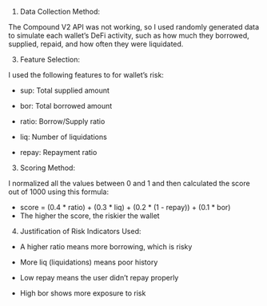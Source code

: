1) Data Collection Method:

The Compound V2 API was not working, so I used randomly generated data to simulate each wallet’s DeFi activity, such as how much they borrowed, supplied, repaid, and how often they were liquidated.

3) Feature Selection:

I used the following features to for wallet’s risk:

- sup: Total supplied amount

- bor: Total borrowed amount

- ratio: Borrow/Supply ratio

- liq: Number of liquidations

- repay: Repayment ratio

3)  Scoring Method:
   
I normalized all the values between 0 and 1 and then calculated the score out of 1000 using this formula:

- score = (0.4 * ratio) + (0.3 * liq) + (0.2 * (1 - repay)) + (0.1 * bor)
- The higher the score, the riskier the wallet

4) Justification of Risk Indicators Used:

- A higher ratio means more borrowing, which is risky

- More liq (liquidations) means poor history

- Low repay means the user didn’t repay properly

- High bor shows more exposure to risk
